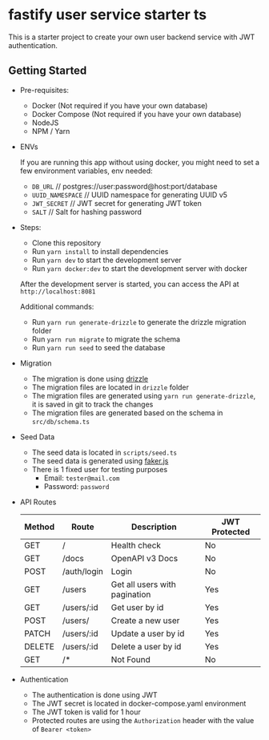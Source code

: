 # fastify user service starter ts

This is a starter project to create your own user backend service with JWT authentication.

## Getting Started

- Pre-requisites:

  - Docker (Not required if you have your own database)
  - Docker Compose (Not required if you have your own database)
  - NodeJS
  - NPM / Yarn

- ENVs

  If you are running this app without using docker, you might need to set a few environment variables, env needed:

  - `DB_URL` // postgres://user:password@host:port/database
  - `UUID_NAMESPACE` // UUID namespace for generating UUID v5
  - `JWT_SECRET` // JWT secret for generating JWT token
  - `SALT` // Salt for hashing password

- Steps:

  - Clone this repository
  - Run `yarn install` to install dependencies
  - Run `yarn dev` to start the development server
  - Run `yarn docker:dev` to start the development server with docker

  After the development server is started, you can access the API at `http://localhost:8081`

  Additional commands:

  - Run `yarn run generate-drizzle` to generate the drizzle migration folder
  - Run `yarn run migrate` to migrate the schema
  - Run `yarn run seed` to seed the database

- Migration

  - The migration is done using [drizzle](https://orm.drizzle.team/)
  - The migration files are located in `drizzle` folder
  - The migration files are generated using `yarn run generate-drizzle`, it is saved in git to track the changes
  - The migration files are generated based on the schema in `src/db/schema.ts`

- Seed Data

  - The seed data is located in `scripts/seed.ts`
  - The seed data is generated using [faker.js](https://fakerjs.dev/)
  - There is 1 fixed user for testing purposes
    - Email: `tester@mail.com`
    - Password: `password`

- API Routes

  | Method | Route       | Description                   | JWT Protected |
  | ------ | ----------- | ----------------------------- | ------------- |
  | GET    | /           | Health check                  | No            |
  | GET    | /docs       | OpenAPI v3 Docs               | No            |
  | POST   | /auth/login | Login                         | No            |
  | GET    | /users      | Get all users with pagination | Yes           |
  | GET    | /users/:id  | Get user by id                | Yes           |
  | POST   | /users/     | Create a new user             | Yes           |
  | PATCH  | /users/:id  | Update a user by id           | Yes           |
  | DELETE | /users/:id  | Delete a user by id           | Yes           |
  | GET    | /\*         | Not Found                     | No            |

- Authentication

  - The authentication is done using JWT
  - The JWT secret is located in docker-compose.yaml environment
  - The JWT token is valid for 1 hour
  - Protected routes are using the `Authorization` header with the value of `Bearer <token>`
